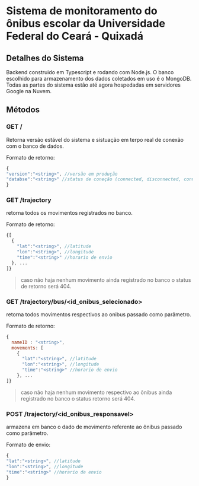 # Sistema de monitoramento do ônibus escolar da Universidade Federal do Ceará - Quixadá

## Detalhes do Sistema

Backend construido em Typescript e rodando com Node.js.
O banco escolhido para armazenamento dos dados coletados em uso é o MongoDB.
Todas as partes do sistema estão até agora hospedadas em servidores Google na Nuvem.

## Métodos

### GET /
Retorna versão estável do sistema e sistuação em terpo real de conexão com o banco de dados.

Formato de retorno:
```javascript
{
"version":"<string>", //versão em produção
"databse":"<string>" //status de coneção (connected, disconnected, connecting, disconnecting)
}
```

### GET /trajectory
retorna todos os movimentos registrados no banco.

Formato de retorno:
```javascript
{[
  {
    "lat":"<string>", //latitude
    "lon":"<string>", //longitude
    "time":"<string>" //horario de envio
  }, ...
]}
```
> caso não haja nenhum movimento ainda registrado no banco o status de retorno será 404.

### GET /trajectory/bus/<id_onibus_selecionado>
retorna todos movimentos respectivos ao onibus passado como parâmetro.

Formato de retorno:
```javascript
{
  nameID : "<string>",
  movements: [
    {
      "lat":"<string>", //latitude
      "lon":"<string>", //longitude
      "time":"<string>" //horario de envio
    }, ...
]}
```
> caso não haja nenhum movimento respectivo ao ônibus ainda registrado no banco o status retorno será 404.

### POST /trajectory/<id_onibus_responsavel>
armazena em banco o dado de movimento referente ao ônibus passado como parâmetro.

Formato de envio:
```javascript
{
"lat":"<string>", //latitude
"lon":"<string>", //longitude
"time":"<string>" //horario de envio
}
```
